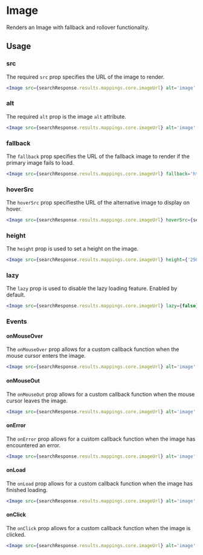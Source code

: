 # Image

Renders an Image with fallback and rollover functionality. 

## Usage

### src
The required `src` prop specifies the URL of the image to render.

```jsx
<Image src={searchResponse.results.mappings.core.imageUrl} alt='image' />
```

### alt
The required `alt` prop is the image `alt` attribute.

```jsx
<Image src={searchResponse.results.mappings.core.imageUrl} alt='image' />
```

### fallback
The `fallback` prop specifies the URL of the fallback image to render if the primary image fails to load.

```jsx
<Image src={searchResponse.results.mappings.core.imageUrl} fallback='https://www.example.com/image.jpg' alt='image' />
```

### hoverSrc
The `hoverSrc` prop specifiesthe URL of the alternative image to display on hover.

```jsx
<Image src={searchResponse.results.mappings.core.imageUrl} hoverSrc={searchResponse.results.mappings.core.hoverImg} alt='image' />
```

### height
The `height` prop is used to set a height on the image. 

```jsx
<Image src={searchResponse.results.mappings.core.imageUrl} height={'250px'} alt='image' />
```

### lazy
The `lazy` prop is used to disable the lazy loading feature. Enabled by default. 

```jsx
<Image src={searchResponse.results.mappings.core.imageUrl} lazy={false} alt='image' />
```

### Events

#### onMouseOver
The `onMouseOver` prop allows for a custom callback function when the mouse cursor enters the image.

```jsx
<Image src={searchResponse.results.mappings.core.imageUrl} alt='image' onMouseOver={(e)=>{console.log(e)}} />
```

#### onMouseOut
The `onMouseOut` prop allows for a custom callback function when the mouse cursor leaves the image.

```jsx
<Image src={searchResponse.results.mappings.core.imageUrl} alt='image' onMouseOut={(e)=>{console.log(e)}} />
```

#### onError
The `onError` prop allows for a custom callback function when the image has encountered an error.

```jsx
<Image src={searchResponse.results.mappings.core.imageUrl} alt='image' onError={(e)=>{console.log(e)}} />
```

#### onLoad
The `onLoad` prop allows for a custom callback function when the image has finished loading.

```jsx
<Image src={searchResponse.results.mappings.core.imageUrl} alt='image' onLoad={(e)=>{console.log(e)}} />
```

#### onClick
The `onClick` prop allows for a custom callback function when the image is clicked. 

```jsx
<Image src={searchResponse.results.mappings.core.imageUrl} alt='image' onClick={(e)=>{console.log(e)}} />
```
